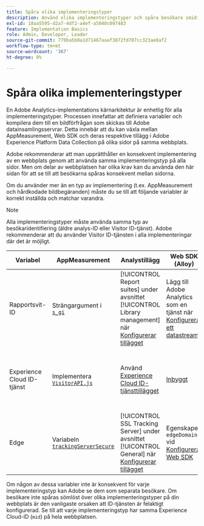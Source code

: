 ```yaml
---
title: Spåra olika implementeringstyper
description: Använd olika implementeringstyper och spåra besökare smidigt mellan dem.
exl-id: 18aa5595-d2a7-4df2-a4ef-a5040c097483
feature: Implementation Basics
role: Admin, Developer, Leader
source-git-commit: 779ba5b0a1d71467aaaf3872fd707cc323ae8af2
workflow-type: tm+mt
source-wordcount: '367'
ht-degree: 0%

---
```


# Spåra olika implementeringstyper

En Adobe Analytics-implementations kärnarkitektur är enhetlig för alla implementeringstyper. Processen innefattar att definiera variabler och kompilera dem till en bildförfrågan som skickas till Adobe datainsamlingsservrar. Detta innebär att du kan växla mellan AppMeasurement, Web SDK och deras respektive tillägg i Adobe Experience Platform Data Collection på olika sidor på samma webbplats.

Adobe rekommenderar att man upprätthåller en konsekvent implementering av en webbplats genom att använda samma implementeringstyp på alla sidor. Men om delar av webbplatsen har olika krav kan du använda den här sidan för att se till att besökarna spåras konsekvent mellan sidorna.

Om du använder mer än en typ av implementering (t.ex. AppMeasurement och hårdkodade bildbegäranden) måste du se till att följande variabler är korrekt inställda och matchar varandra.

>[!NOTE]
>
>Alla implementeringstyper måste använda samma typ av besökaridentifiering (äldre analys-ID eller Visitor ID-tjänst). Adobe rekommenderar att du använder Visitor ID-tjänsten i alla implementeringar där det är möjligt.

| Variabel | AppMeasurement | Analystillägg | Web SDK (Alloy) | SDK-taggtillägg | Hårdkodad bildbegäran |
| --- | --- | --- | --- | --- | --- |
| Rapportsvit-ID | Strängargument i [`s_gi`](../vars/functions/s-gi.md) | [!UICONTROL Report suites] under avsnittet [!UICONTROL Library management] när [Konfigurerar tillägget](https://experienceleague.adobe.com/docs/experience-platform/tags/extensions/client/analytics/overview.html) | Lägg till Adobe Analytics som en tjänst när [Konfigurerar ett datastream](https://experienceleague.adobe.com/docs/experience-platform/edge/datastreams/configure.html) | Lägg till Adobe Analytics som en tjänst när [Konfigurerar ett datastream](https://experienceleague.adobe.com/docs/experience-platform/edge/datastreams/configure.html) | Del av URL:en `pathname` (efter `/b/ss/`) |
| Experience Cloud ID-tjänst | Implementera [`VisitorAPI.js`](appmeasurement.md) | Använd [Experience Cloud ID-tjänsttillägget](analytics-extension.md) | [Inbyggt](alloy.md) | [Inbyggt](web-sdk-extension.md) | Gör ett [separat anrop till ID-tjänsten](https://experienceleague.adobe.com/docs/id-service/using/implementation/direct-integration.html) för att hämta önskat ID och inkludera `mid` i frågesträngen |
| Edge | Variabeln [`trackingServerSecure`](../vars/config-vars/trackingserversecure.md) | [!UICONTROL SSL Tracking Server] under avsnittet [!UICONTROL General] när [Konfigurerar tillägget](https://experienceleague.adobe.com/docs/experience-platform/tags/extensions/client/analytics/overview.html) | Egenskapen `edgeDomain` vid [Konfigurera Web SDK](https://experienceleague.adobe.com/docs/experience-platform/edge/fundamentals/configuring-the-sdk.html) | Fältet [!UICONTROL Edge Domain] när [tillägget konfigureras](https://experienceleague.adobe.com/docs/experience-platform/edge/extension/web-sdk-extension-configuration.html) | `hostname` för bildbegärans URL |

Om någon av dessa variabler inte är konsekvent för varje implementeringstyp kan Adobe se dem som separata besökare. Om besökare inte spåras sömlöst över olika implementeringstyper på din webbplats är den vanligaste orsaken att ID-tjänsten är felaktigt konfigurerad. Se till att varje implementeringstyp har samma Experience Cloud-ID (`mid`) på hela webbplatsen.
